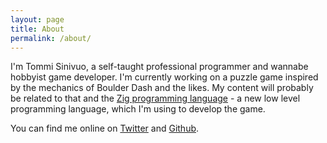 ```yaml
---
layout: page
title: About
permalink: /about/
---
```


I'm Tommi Sinivuo, a self-taught professional programmer and wannabe hobbyist
game developer. I'm currently working on a puzzle game inspired by the
mechanics of Boulder Dash and the likes. My content will probably be related
to that and the [Zig programming language](https://ziglang.org) - a new low
level programming language, which I'm using to develop the game.

You can find me online on [Twitter](https://twitter.com/TommiSinivuo) and
[Github](https://github.com/TommiSinivuo).


